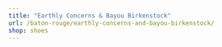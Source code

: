 ```yaml
---
title: "Earthly Concerns & Bayou Birkenstock"
url: /baton-rouge/earthly-concerns-and-bayou-birkenstock/
shop: shoes
---
```

